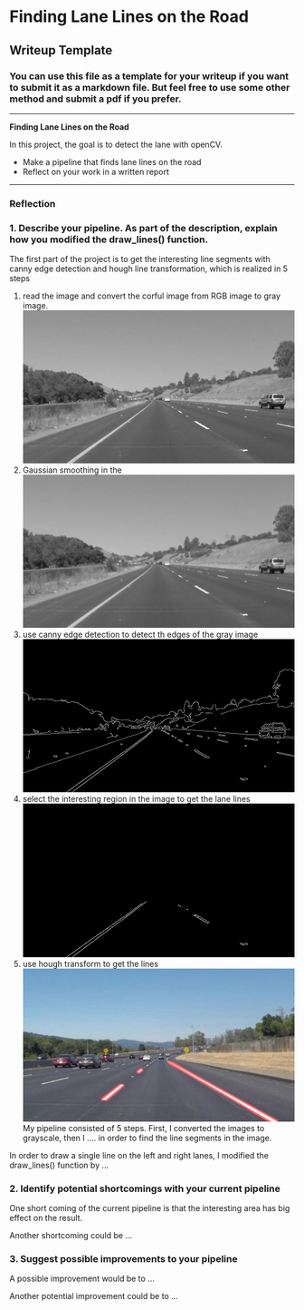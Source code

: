 # **Finding Lane Lines on the Road** 

## Writeup Template

### You can use this file as a template for your writeup if you want to submit it as a markdown file. But feel free to use some other method and submit a pdf if you prefer.

---

**Finding Lane Lines on the Road**

In this project, the goal is to detect the lane with openCV.
* Make a pipeline that finds lane lines on the road
* Reflect on your work in a written report


[//]: # (Image References)

[image1]: ./test_images_output/grayImage.jpg "Grayscale"
[image2]: ./test_images_output/blurGrayImage.jpg "BlurGrayscale"
[image3]: ./test_images_output/edges.jpg "edges"
[image4]: ./test_images_output/masked_edges.jpg "masked_edges"
[image5]: ./test_images_output/solidWhiteCurve.jpg "LineSegment"

---

### Reflection

### 1. Describe your pipeline. As part of the description, explain how you modified the draw_lines() function.
The first part of the project is to get the interesting line segments with canny edge detection and hough line transformation, which is realized in 5 steps
1. read the image and convert the corful image from RGB image to gray image.
![alt text][image1]
2. Gaussian smoothing in the 
![alt text][image2]
3. use canny edge detection to detect th edges of the gray image
![alt text][image3]
4. select the interesting region in the image to get the lane lines
![alt text][image4]
5. use hough transform to get the lines 
![alt text][image5]
My pipeline consisted of 5 steps. First, I converted the images to grayscale, then I .... 
in order to find the line segments in the image. 

In order to draw a single line on the left and right lanes, 
I modified the draw_lines() function by ...




### 2. Identify potential shortcomings with your current pipeline

One short coming of the current pipeline is that the interesting area has big effect on the result. 

Another shortcoming could be ...


### 3. Suggest possible improvements to your pipeline

A possible improvement would be to ...

Another potential improvement could be to ...
